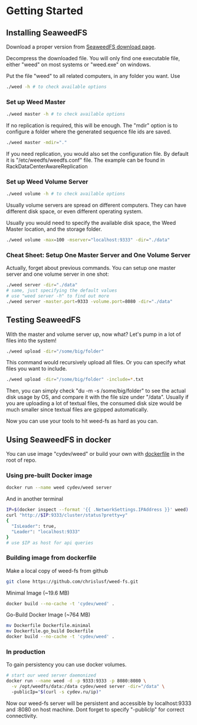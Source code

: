 # Getting Started

## Installing SeaweedFS

Download a proper version from [SeaweedFS download page][bintray].

[bintray]: https://bintray.com/chrislusf/Weed-FS/seaweed

Decompress the downloaded file. You will only find one executable file, either "weed" on most systems or "weed.exe" on windows.

Put the file "weed" to all related computers, in any folder you want. Use 

```bash
./weed -h # to check available options
```

### Set up Weed Master

```bash
./weed master -h # to check available options
```

If no replication is required, this will be enough. The "mdir" option is to configure a folder where the generated sequence file ids are saved.

```bash
./weed master -mdir="."
```

If you need replication, you would also set the configuration file. By default it is "/etc/weedfs/weedfs.conf" file. The example can be found in RackDataCenterAwareReplication

### Set up Weed Volume Server

```bash
./weed volume -h # to check available options
```

Usually volume servers are spread on different computers. They can have different disk space, or even different operating system.

Usually you would need to specify the available disk space, the Weed Master location, and the storage folder.

```bash
./weed volume -max=100 -mserver="localhost:9333" -dir="./data"
```

### Cheat Sheet: Setup One Master Server and One Volume Server

Actually, forget about previous commands. You can setup one master server and one volume server in one shot:

```bash
./weed server -dir="./data"
# same, just specifying the default values
# use "weed server -h" to find out more
./weed server -master.port=9333 -volume.port=8080 -dir="./data"
```

## Testing SeaweedFS

With the master and volume server up, now what? Let's pump in a lot of files into the system!

```bash
./weed upload -dir="/some/big/folder"
```

This command would recursively upload all files. Or you can specify what files you want to include.

```bash
./weed upload -dir="/some/big/folder" -include=*.txt
```

Then, you can simply check "du -m -s /some/big/folder" to see the actual disk usage by OS, and compare it with the file size under "/data". Usually if you are uploading a lot of textual files, the consumed disk size would be much smaller since textual files are gzipped automatically.

Now you can use your tools to hit weed-fs as hard as you can.

## Using SeaweedFS in docker

You can use image "cydev/weed" or build your own with [dockerfile][] in the root of repo.

[dockerfile]: https://github.com/chrislusf/weed-fs/blob/master/Dockerfile

### Using pre-built Docker image

```bash
docker run --name weed cydev/weed server
```

And in another terminal

```bash
IP=$(docker inspect --format '{{ .NetworkSettings.IPAddress }}' weed)
curl "http://$IP:9333/cluster/status?pretty=y"	
{
  "IsLeader": true,
  "Leader": "localhost:9333"
}
# use $IP as host for api queries
```

### Building image from dockerfile

Make a local copy of weed-fs from github

```bash
git clone https://github.com/chrislusf/weed-fs.git
```

Minimal Image (~19.6 MB)

```bash
docker build --no-cache -t 'cydev/weed' .
```

Go-Build Docker Image (~764 MB)

```bash
mv Dockerfile Dockerfile.minimal
mv Dockerfile.go_build Dockerfile
docker build --no-cache -t 'cydev/weed' .
```

### In production

To gain persistency you can use docker volumes.

```bash
# start our weed server daemonized
docker run --name weed -d -p 9333:9333 -p 8080:8080 \
  -v /opt/weedfs/data:/data cydev/weed server -dir="/data" \ 
  -publicIp="$(curl -s cydev.ru/ip)"
```

Now our weed-fs server will be persistent and accessible by localhost:9333 and :8080 on host machine.
Dont forget to specify "-publicIp" for correct connectivity.